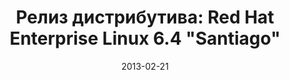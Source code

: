 ---
layout: post
title: "Релиз дистрибутива: Red Hat Enterprise Linux 6.4 \"Santiago\""
date: 2013-02-21   
---